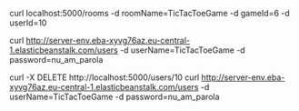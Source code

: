 curl localhost:5000/rooms -d roomName=TicTacToeGame -d gameId=6 -d userId=10

curl http://server-env.eba-xyvg76az.eu-central-1.elasticbeanstalk.com/users -d userName=TicTacToeGame -d password=nu_am_parola

curl -X DELETE http://localhost:5000/users/10
curl http://server-env.eba-xyvg76az.eu-central-1.elasticbeanstalk.com/users -d userName=TicTacToeGame -d password=nu_am_parola